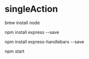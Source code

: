 # singleAction

brew install node

npm install express --save

npm install express-handlebars --save

npm start

